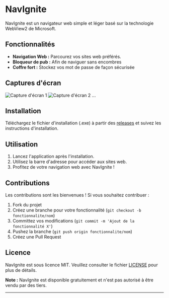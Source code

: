 # NavIgnite

NavIgnite est un navigateur web simple et léger basé sur la technologie WebView2 de Microsoft.

## Fonctionnalités

- **Navigation Web :** Parcourez vos sites web préférés.
- **Bloqueur de pub :** Afin de naviguer sans encombres
- **Coffre fort :** Stockez vos mot de passe de façon sécurisée

## Captures d'écran

![Capture d'écran 1](chemin/vers/capture1.png)
![Capture d'écran 2](chemin/vers/capture2.png)
...

## Installation

Téléchargez le fichier d'installation (.exe) à partir des [releases](lien/vers/releases) et suivez les instructions d'installation.

## Utilisation

1. Lancez l'application après l'installation.
2. Utilisez la barre d'adresse pour accéder aux sites web.
3. Profitez de votre navigation web avec NavIgnite !

## Contributions

Les contributions sont les bienvenues ! Si vous souhaitez contribuer :

1. Fork du projet
2. Créez une branche pour votre fonctionnalité (`git checkout -b fonctionnalite/nom`)
3. Committez vos modifications (`git commit -m 'Ajout de la fonctionnalité X'`)
4. Pushez la branche (`git push origin fonctionnalite/nom`)
5. Créez une Pull Request

## Licence

NavIgnite est sous licence MIT. Veuillez consulter le fichier [LICENSE](LICENSE) pour plus de détails.

**Note :** NavIgnite est disponible gratuitement et n'est pas autorisé à être vendu par des tiers.

---
